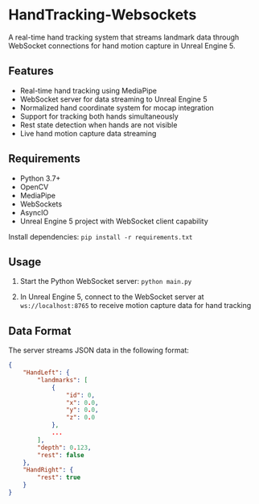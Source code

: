 # HandTracking-Websockets

A real-time hand tracking system that streams landmark data through WebSocket connections for hand motion capture in Unreal Engine 5.

## Features

- Real-time hand tracking using MediaPipe
- WebSocket server for data streaming to Unreal Engine 5
- Normalized hand coordinate system for mocap integration
- Support for tracking both hands simultaneously
- Rest state detection when hands are not visible
- Live hand motion capture data streaming

## Requirements

- Python 3.7+
- OpenCV
- MediaPipe
- WebSockets
- AsyncIO
- Unreal Engine 5 project with WebSocket client capability

Install dependencies:
```pip install -r requirements.txt```

## Usage

1. Start the Python WebSocket server:
```python main.py```

2. In Unreal Engine 5, connect to the WebSocket server at `ws://localhost:8765` to receive motion capture data for hand tracking

## Data Format

The server streams JSON data in the following format:

```json
{
    "HandLeft": {
        "landmarks": [
            {
                "id": 0,
                "x": 0.0,
                "y": 0.0,
                "z": 0.0
            },
            ...
        ],
        "depth": 0.123,
        "rest": false
    },
    "HandRight": {
        "rest": true
    }
}